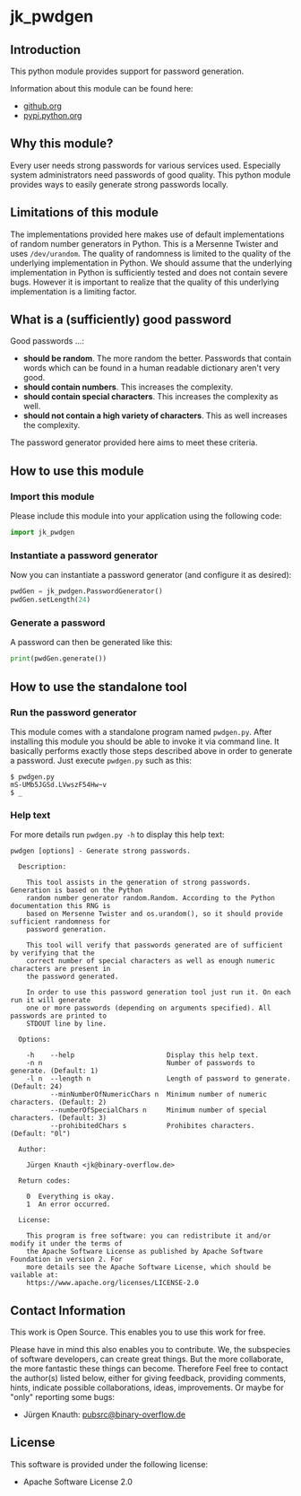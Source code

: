 ﻿jk_pwdgen
==========

Introduction
------------

This python module provides support for password generation.

Information about this module can be found here:

* [github.org](https://github.com/jkpubsrc/python-module-jk-pwdgen)
* [pypi.python.org](https://pypi.python.org/pypi/jk_pwdgen)

Why this module?
----------------

Every user needs strong passwords for various services used. Especially system administrators need passwords of good quality. This python module provides ways to easily generate strong passwords locally.

Limitations of this module
--------------------------

The implementations provided here makes use of default implementations of random number generators in Python. This is a Mersenne Twister and uses `/dev/urandom`. The quality of randomness is limited to the quality of the underlying implementation in Python. We should assume that the underlying implementation in Python is sufficiently tested and does not contain severe bugs. However it is important to realize that the quality of this underlying implementation is a limiting factor.

What is a (sufficiently) good password
----------------------

Good passwords ...:

- **should be random**. The more random the better. Passwords that contain words which can be found in a human readable dictionary aren't very good.
- **should contain numbers**. This increases the complexity.
- **should contain special characters**. This increases the complexity as well.
- **should not contain a high variety of characters**. This as well increases the complexity.

The password generator provided here aims to meet these criteria.

How to use this module
----------------------

### Import this module

Please include this module into your application using the following code:

```python
import jk_pwdgen
```

### Instantiate a password generator

Now you can instantiate a password generator (and configure it as desired):

```python
pwdGen = jk_pwdgen.PasswordGenerator()
pwdGen.setLength(24)
```

### Generate a password

A password can then be generated like this:

```python
print(pwdGen.generate())
```

How to use the standalone tool
----------------------

### Run the password generator

This module comes with a standalone program named `pwdgen.py`. After installing this module you should be able to invoke it via command line. It basically performs exactly those steps described above in order to generate a password. Just execute `pwdgen.py` such as this:

```
$ pwdgen.py
mS-UMb5JGSd.LVwszF54Hw~v
$ _
```

### Help text

For more details run `pwdgen.py -h` to display this help text:

```
pwdgen [options] - Generate strong passwords.

  Description:

    This tool assists in the generation of strong passwords. Generation is based on the Python
    random number generator random.Random. According to the Python documentation this RNG is
    based on Mersenne Twister and os.urandom(), so it should provide sufficient randomness for
    password generation.

    This tool will verify that passwords generated are of sufficient by verifying that the
    correct number of special characters as well as enough numeric characters are present in
    the password generated.

    In order to use this password generation tool just run it. On each run it will generate
    one or more passwords (depending on arguments specified). All passwords are printed to
    STDOUT line by line.

  Options:

    -h    --help                       Display this help text.
    -n n                               Number of passwords to generate. (Default: 1)
    -l n  --length n                   Length of password to generate. (Default: 24)
          --minNumberOfNumericChars n  Minimum number of numeric characters. (Default: 2)
          --numberOfSpecialChars n     Minimum number of special characters. (Default: 3)
          --prohibitedChars s          Prohibites characters. (Default: "0l")

  Author:

    Jürgen Knauth <jk@binary-overflow.de>

  Return codes:

    0  Everything is okay.
    1  An error occurred.

  License:

    This program is free software: you can redistribute it and/or modify it under the terms of
    the Apache Software License as published by Apache Software Foundation in version 2. For
    more details see the Apache Software License, which should be vailable at:
    https://www.apache.org/licenses/LICENSE-2.0
```

Contact Information
-------------------

This work is Open Source. This enables you to use this work for free.

Please have in mind this also enables you to contribute. We, the subspecies of software developers, can create great things. But the more collaborate, the more fantastic these things can become. Therefore Feel free to contact the author(s) listed below, either for giving feedback, providing comments, hints, indicate possible collaborations, ideas, improvements. Or maybe for "only" reporting some bugs:

* Jürgen Knauth: pubsrc@binary-overflow.de

License
-------

This software is provided under the following license:

* Apache Software License 2.0



